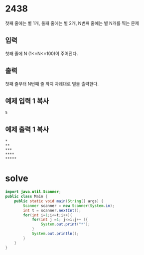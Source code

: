 # 2438

첫째 줄에는 별 1개, 둘째 줄에는 별 2개, N번째 줄에는 별 N개를 찍는 문제

## 입력

첫째 줄에 N (1<=N<=100)이 주어진다.

## 출력

첫째 줄부터 N번째 줄 까지 차례대로 별을 출력한다.

## 예제 입력 1 복사

```
5
```

## 예제 출력 1 복사

```
*
**
***
****
*****
```

# solve

```java
import java.util.Scanner;
public class Main {
    public static void main(String[] args) {
        Scanner scanner = new Scanner(System.in);
        int t = scanner.nextInt();
        for(int i=1;i<=t;i++){
            for(int j =1; j<=i;j++ ){
                System.out.print("*");
            }
            System.out.println();
        }
    }
}
```

